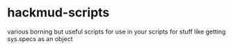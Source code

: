 # hackmud-scripts
various borning but useful scripts for use in your scripts for stuff like getting sys.specs as an object
